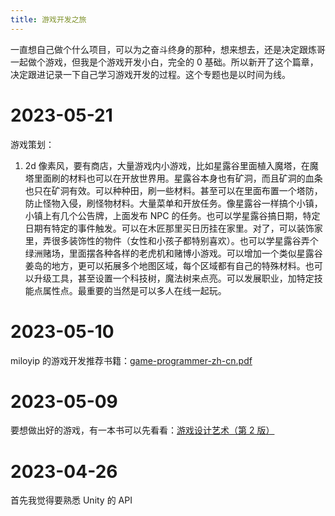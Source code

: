 ```yaml
---
title: 游戏开发之旅
---
```


一直想自己做个什么项目，可以为之奋斗终身的那种，想来想去，还是决定跟炼哥一起做个游戏，但我是个游戏开发小白，完全的 0 基础。所以新开了这个篇章，决定跟进记录一下自己学习游戏开发的过程。这个专题也是以时间为线。

# 2023-05-21

游戏策划：

1. 2d 像素风，要有商店，大量游戏内小游戏，比如星露谷里面植入魔塔，在魔塔里面刷的材料也可以在开放世界用。星露谷本身也有矿洞，而且矿洞的血条也只在矿洞有效。可以种种田，刷一些材料。甚至可以在里面布置一个塔防，防止怪物入侵，刷怪物材料。大量菜单和开放任务。像星露谷一样搞个小镇，小镇上有几个公告牌，上面发布 NPC 的任务。也可以学星露谷搞日期，特定日期有特定的事件触发。可以在木匠那里买日历挂在家里。对了，可以装饰家里，弄很多装饰性的物件（女性和小孩子都特别喜欢）。也可以学星露谷弄个绿洲赌场，里面摆各种各样的老虎机和赌博小游戏。可以增加一个类似星露谷姜岛的地方，更可以拓展多个地图区域，每个区域都有自己的特殊材料。也可以升级工具，甚至设置一个科技树，魔法树来点亮。可以发展职业，加特定技能点属性点。最重要的当然是可以多人在线一起玩。

# 2023-05-10

miloyip 的游戏开发推荐书籍：[game-programmer-zh-cn.pdf](https://miloyip.github.io/game-programmer/game-programmer-zh-cn.pdf)

# 2023-05-09

要想做出好的游戏，有一本书可以先看看：[游戏设计艺术（第 2 版）](https://wwqs.lanzoub.com/iqv8o0uzn41e)

# 2023-04-26

首先我觉得要熟悉 Unity 的 API
